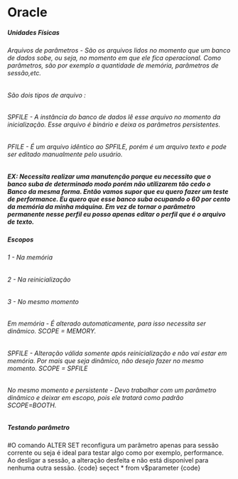 # Oracle


##### Unidades Físicas
###### Arquivos de parâmetros - São os arquivos lidos no momento que um banco de dados sobe, ou seja, no momento em que ele fica operacional. Como parâmetros, são por exemplo a quantidade de memória, parâmetros de sessão,etc.

###### São dois tipos de arquivo :
###### SPFILE - A instância do banco de dados lê esse arquivo no momento da inicialização. Esse arquivo é binário e deixa os parâmetros persistentes.

###### PFILE - É um arquivo idêntico ao SPFILE, porém é um arquivo texto e pode ser editado manualmente pelo usuário.

##### EX:  Necessita realizar uma manutenção porque eu necessito que o banco suba de determinado modo porém não utilizarem tão cedo o Banco da mesma forma. Então vamos supor que eu quero fazer um teste de performance. Eu quero que esse banco suba ocupando o 60 por cento da memória da minha máquina. Em vez de tornar o parâmetro permanente nesse perfil eu posso apenas editar o perfil que é o arquivo de texto.

##### Escopos
###### 1 - Na memória
###### 2 - Na reinicialização
###### 3 - No mesmo momento

######  Em memória - É alterado automaticamente, para isso necessita ser dinâmico. SCOPE = MEMORY.
###### SPFILE - Alteração válida somente após reinicialização e não vai estar em memória. Por mais que seja dinâmico, não desejo fazer no mesmo momento. SCOPE = SPFILE
###### No mesmo momento e persistente - Devo trabalhar com um parâmetro dinâmico e deixar em escopo, pois ele tratará como padrão SCOPE=BOOTH.

##### Testando parâmetro
#O comando ALTER SET reconfigura  um parâmetro apenas para sessão corrente ou seja é ideal para testar algo como por exemplo, performance. Ao  desligar a sessão, a alteração desfeita e não está disponível para nenhuma outra sessão.
{code}
seçect * from v$parameter
{code}
